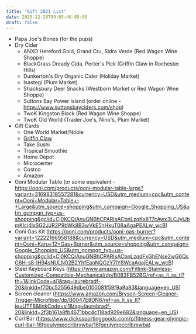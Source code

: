 ```yaml
---
title: "Gift 2021 List"
date: 2020-12-28T09:05:46-05:00
draft: false
---
```


* Papa Joe's Bones (for the pups)
* Dry Cider
    * ANXO Hereford Gold, Grand Cru, Sidra Verde (Red Wagon Wine Shoppe)
    * BlackGrass Dready Cida, Porter's Pick (Griffin Claw in Rochester Hills)
    * Dunkerton's Dry Organic Cider (Holiday Market)
    * Isastegi (Plum Market)
    * Shacksbury Deer Snacks (Westborn Market or Red Wagon Wine Shoppe)
    * Suttons Bay Power Island (order online - https://www.suttonsbayciders.com/shop)
    * TwoK Kingston Black (Red Wagon Wine Shoppe)
    * TwoK Old World (Trader Joe's, Nino's, Plum Market)
* Gift Cards
    * One World Market/Noble
    * [Griffin Claw](http://shop.griffinclawbrewingcompany.com/gift-certificates/)
    * Take Sushi
    * Tropical Smoothie
    * Home Depot
    * Microcenter
    * Costco
    * Amazon
* Ooni Modular Table (or some equivalent - https://ooni.com/products/ooni-modular-table-large?variant=31698318557281&currency=USD&utm_medium=cpc&utm_content=Ooni+Modular+Table+-+Large&utm_source=shopping&utm_campaign=Google_Shopping_US&utm_gcmpgn_typ=us-shopping&gclid=Cj0KCQiAnuGNBhCPARIsACbnLzqKx8T7cAwx3LCJyiJbmKlci4lxSG2JJR2P9bWk8B3wVkE5hHkuT08aAgaPEALw_wcB)
* Ooni Gas Kit (https://ooni.com/products/ooni-gas-burner?variant=12222166958188&currency=USD&utm_medium=cpc&utm_content=Ooni+Karu+12+Gas+Burner&utm_source=shopping&utm_campaign=Google_Shopping_US&utm_gcmpgn_typ=us-shopping&gclid=Cj0KCQiAnuGNBhCPARIsACbnLzqdFxGhENse2wG6QsG6H-s8-lH94sNULN02B2YhfEaoNQGzY7lY8WcaAqajEALw_wcB)
* Steel Keyboard Keys (https://www.amazon.com/Fitlink-Stainless-Customized-Compatible-Mechanical/dp/B083FB52BG/ref=as_li_ss_tl?th=1&linkCode=sl1&tag=laurebradf-20&linkId=f70bc5255649dbe0100081f59f9a9a83&language=en_US)
* Screen cleaner (https://www.amazon.com/Bryson-Screen-Cleaner-Trigger-Microfiber/dp/B0047E8DN6/ref=as_li_ss_tl?ie=UTF8&linkCode=sl1&tag=laurebradf-20&linkId=2f3b161a8fb4671bbc4c118ad929e682&language=en_US)
* Curl Bar (https://www.dickssportinggoods.com/p/fitness-gear-olympic-curl-bar-16fgeulympccrlbrxwba/16fgeulympccrlbrxwba)
